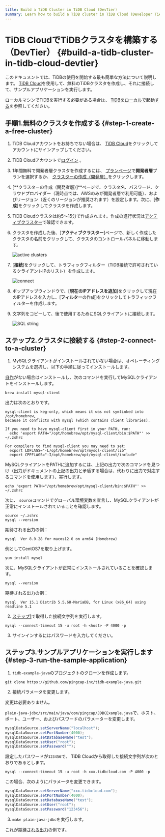 ```yaml
---
title: Build a TiDB Cluster in TiDB Cloud (DevTier)
summary: Learn how to build a TiDB cluster in TiDB Cloud (Developer Tier) and connect to a TiDB Cloud cluster.
---
```


<!-- markdownlint-disable MD029 -->

# TiDB CloudでTiDBクラスタを構築する（DevTier） {#build-a-tidb-cluster-in-tidb-cloud-devtier}

このドキュメントでは、TiDBの使用を開始する最も簡単な方法について説明します。 [TiDB Cloud](https://en.pingcap.com/tidb-cloud)を使用して、無料のTiDBクラスタを作成し、それに接続して、サンプルアプリケーションを実行します。

ローカルマシンでTiDBを実行する必要がある場合は、 [TiDBをローカルで起動する](/quick-start-with-tidb.md)を参照してください。

## 手順1.無料のクラスタを作成する {#step-1-create-a-free-cluster}

1.  TiDB Cloudアカウントをお持ちでない場合は、 [TiDB Cloud](https://tidbcloud.com/free-trial)をクリックしてアカウントにサインアップしてください。

2.  TiDB Cloudアカウントで[ログイン](https://tidbcloud.com/) 。

3.  1年間無料で開発者層クラスタを作成するには、 [プランページ](https://tidbcloud.com/console/plans)で**開発者層**プランを選択するか、 [クラスターの作成（開発層）](https://tidbcloud.com/console/create-cluster?tier=dev)をクリックします。

4.  [**クラスターの作成（開発者層）]**ページで、クラスタ名、パスワード、クラウドプロバイダー（現時点では、AWSのみが開発者層で利用可能）、およびリージョン（近くのリージョンが推奨されます）を設定します。次に、[<strong>作成</strong>]をクリックしてクラスタを作成します。

5.  TiDB Cloudクラスタは約5〜15分で作成されます。作成の進行状況は[アクティブクラスター](https://tidbcloud.com/console/clusters)で確認できます。

6.  クラスタを作成した後、[**アクティブクラスター**]ページで、新しく作成したクラスタの名前をクリックして、クラスタのコントロールパネルに移動します。

    ![active clusters](https://download.pingcap.com/images/docs/develop/IMG_20220331-232643794.png)

7.  [**接続**]をクリックして、トラフィックフィルター（TiDB接続で許可されているクライアントIPのリスト）を作成します。

    ![connect](https://download.pingcap.com/images/docs/develop/IMG_20220331-232726165.png)

8.  ポップアップウィンドウで、[**現在のIPアドレスを追加**]をクリックして現在のIPアドレスを入力し、[<strong>フィルター</strong>の作成]をクリックしてトラフィックフィルターを作成します。

9.  文字列をコピーして、後で使用するためにSQLクライアントに接続します。

    ![SQL string](https://download.pingcap.com/images/docs/develop/IMG_20220331-232800929.png)

## ステップ2.クラスタに接続する {#step-2-connect-to-a-cluster}

1.  MySQLクライアントがインストールされていない場合は、オペレーティングシステムを選択し、以下の手順に従ってインストールします。

<SimpleTab>

<div label="macOS">

[自作](https://brew.sh/index)がない場合はインストールし、次のコマンドを実行してMySQLクライアントをインストールします。


```shell
brew install mysql-client
```

出力は次のとおりです。

```
mysql-client is keg-only, which means it was not symlinked into /opt/homebrew,
because it conflicts with mysql (which contains client libraries).

If you need to have mysql-client first in your PATH, run:
  echo 'export PATH="/opt/homebrew/opt/mysql-client/bin:$PATH"' >> ~/.zshrc

For compilers to find mysql-client you may need to set:
  export LDFLAGS="-L/opt/homebrew/opt/mysql-client/lib"
  export CPPFLAGS="-I/opt/homebrew/opt/mysql-client/include"
```

MySQLクライアントをPATHに追加するには、上記の出力で次のコマンドを見つけ（出力がドキュメントの上記の出力と矛盾する場合は、代わりに出力で対応するコマンドを使用します）、実行します。


```shell
echo 'export PATH="/opt/homebrew/opt/mysql-client/bin:$PATH"' >> ~/.zshrc
```

次に、 `source`コマンドでグローバル環境変数を宣言し、MySQLクライアントが正常にインストールされていることを確認します。


```shell
source ~/.zshrc
mysql --version
```

期待される出力の例：

```
mysql  Ver 8.0.28 for macos12.0 on arm64 (Homebrew)
```

</div>

<div label="Linux">

例としてCentOS7を取り上げます。


```shell
yum install mysql
```

次に、MySQLクライアントが正常にインストールされていることを確認します。


```shell
mysql --version
```

期待される出力の例：

```
mysql  Ver 15.1 Distrib 5.5.68-MariaDB, for Linux (x86_64) using readline 5.1
```

</div>

</SimpleTab>

2.  [ステップ1](#step-1-create-a-free-cluster)で取得した接続文字列を実行します。


```shell
mysql --connect-timeout 15 -u root -h <host> -P 4000 -p
```

3.  サインインするにはパスワードを入力してください。

## ステップ3.サンプルアプリケーションを実行します {#step-3-run-the-sample-application}

1.  `tidb-example-java`のプロジェクトのクローンを作成します。


```shell
git clone https://github.com/pingcap-inc/tidb-example-java.git
```

2.  接続パラメータを変更します。

<SimpleTab>

<div label="Local default cluster">

変更は必要ありません。

</div>

<div label="Non-local default cluster, TiDB Cloud, or other remote cluster">

`plain-java-jdbc/src/main/java/com/pingcap/JDBCExample.java`で、ホスト、ポート、ユーザー、およびパスワードのパラメーターを変更します。


```java
mysqlDataSource.setServerName("localhost");
mysqlDataSource.setPortNumber(4000);
mysqlDataSource.setDatabaseName("test");
mysqlDataSource.setUser("root");
mysqlDataSource.setPassword("");
```

設定したパスワードが`123456`で、 TiDB Cloudから取得した接続文字列が次のとおりであるとします。


```shell
mysql --connect-timeout 15 -u root -h xxx.tidbcloud.com -P 4000 -p
```

この場合、次のようにパラメータを変更できます。


```java
mysqlDataSource.setServerName("xxx.tidbcloud.com");
mysqlDataSource.setPortNumber(4000);
mysqlDataSource.setDatabaseName("test");
mysqlDataSource.setUser("root");
mysqlDataSource.setPassword("123456");
```

</div>

</SimpleTab>

3.  `make plain-java-jdbc`を実行します。

これが[期待される出力](https://github.com/pingcap-inc/tidb-example-java/blob/main/Expected-Output.md#plain-java-jdbc)の例です。
